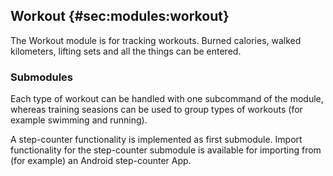 ## Workout {#sec:modules:workout}

The Workout module is for tracking workouts. Burned calories, walked kilometers, lifting sets and all the things can be entered.

### Submodules

Each type of workout can be handled with one subcommand of the module, whereas training seasions can be used to group types of workouts (for example swimming and running).

A step-counter functionality is implemented as first submodule.
Import functionality for the step-counter submodule is available for importing from (for example) an Android step-counter App.

